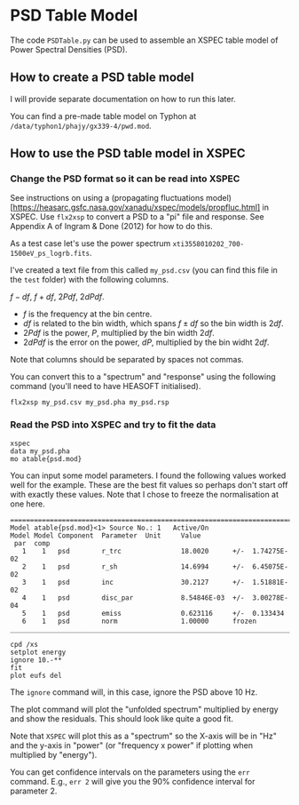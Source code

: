 # PSD Table Model

The code `PSDTable.py` can be used to assemble an XSPEC table model of Power Spectral Densities (PSD).

## How to create a PSD table model

I will provide separate documentation on how to run this later.

You can find a pre-made table model on Typhon at `/data/typhon1/phajy/gx339-4/pwd.mod`.

## How to use the PSD table model in XSPEC

### Change the PSD format so it can be read into XSPEC

See instructions on using a (propagating fluctuations model)[https://heasarc.gsfc.nasa.gov/xanadu/xspec/models/propfluc.html] in XSPEC. Use `flx2xsp` to convert a PSD to a "pi" file and response. See Appendix A of Ingram & Done (2012) for how to do this.

As a test case let's use the power spectrum `xti3558010202_700-1500eV_ps_logrb.fits`.

I've created a text file from this called `my_psd.csv` (you can find this file in the `test` folder) with the following columns.

$f − df$, $f + df$, $2 P df$, $2 dP df$.

- $f$ is the frequency at the bin centre.
- $df$ is related to the bin width, which spans $f \pm df$ so the bin width is $2df$.
- $2 P df$ is the power, $P$, multiplied by the bin width $2 df$.
- $2 dP df$ is the error on the power, $dP$, multiplied by the bin widht $2 df$.

Note that columns should be separated by spaces not commas.

You can convert this to a "spectrum" and "response" using the following command (you'll need to have HEASOFT initialised).

`flx2xsp my_psd.csv my_psd.pha my_psd.rsp`

### Read the PSD into XSPEC and try to fit the data

```
xspec
data my_psd.pha
mo atable{psd.mod}
```

You can input some model parameters. I found the following values worked well for the example. These are the best fit values so perhaps don't start off with exactly these values. Note that I chose to freeze the normalisation at one here.

```
========================================================================
Model atable{psd.mod}<1> Source No.: 1   Active/On
Model Model Component  Parameter  Unit     Value
 par  comp
   1    1   psd        r_trc               18.0020      +/-  1.74275E-02  
   2    1   psd        r_sh                14.6994      +/-  6.45075E-02  
   3    1   psd        inc                 30.2127      +/-  1.51881E-02  
   4    1   psd        disc_par            8.54846E-03  +/-  3.00278E-04  
   5    1   psd        emiss               0.623116     +/-  0.133434     
   6    1   psd        norm                1.00000      frozen
________________________________________________________________________
```

```
cpd /xs
setplot energy
ignore 10.-**
fit
plot eufs del
```

The `ignore` command will, in this case, ignore the PSD above 10 Hz.

The plot command will plot the "unfolded spectrum" multiplied by energy and show the residuals. This should look like quite a good fit.

Note that `XSPEC` will plot this as a "spectrum" so the X-axis will be in "Hz" and the y-axis in "power" (or "frequency x power" if plotting when multiplied by "energy").

You can get confidence intervals on the parameters using the `err` command. E.g., `err 2` will give you the 90% confidence interval for parameter 2.

